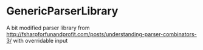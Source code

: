 # GenericParserLibrary
A bit modified parser library from http://fsharpforfunandprofit.com/posts/understanding-parser-combinators-3/ with overridable input
